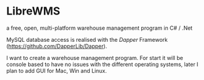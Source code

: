 # LibreWMS
a free, open, multi-platform warehouse management program in C# / .Net

MySQL database access is realised with the *Dapper* Framework (https://github.com/DapperLib/Dapper).

I want to create a warehouse management program. 
For start it will be console based to have no issues with the different operating systems, later I plan to add GUI for Mac, Win and Linux.
